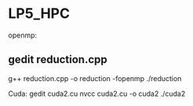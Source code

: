# LP5_HPC

openmp:
## gedit reduction.cpp
g++ reduction.cpp -o reduction -fopenmp
./reduction

Cuda:
gedit cuda2.cu
nvcc cuda2.cu -o cuda2
./cuda2
